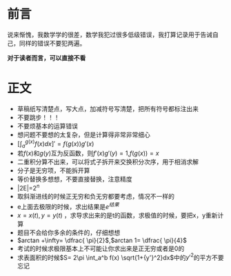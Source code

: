 # 前言
说来惭愧，我数学学的很差，数学我犯过很多低级错误，我打算记录用于告诫自己，同样的错误不要犯两遍。

**对于读者而言，可以直接不看**

# 正文
- 草稿纸写清楚点，写大点，加减符号写清楚，把所有符号都标注出来
- 不要跳步！！！
- 不要烦基本的运算错误
- 想问题不要想的太复杂，但是计算得非常非常细心
- $[\int_a^{g(x)} f(x)dx]'=f(g(x))g'(x)$
- 若$f(x)$和$g(y)$互为反函数，则$f'(x)g'(y)=1$,$f(g(x))=x$
- 二重积分算不出来，可以将式子拆开来交换积分次序，用于相消求解
- 分子是无穷项，不能拆开算
- 等价替换多想想，不要直接替换，注意精度
- |2E|=$2^n$
- 取斜渐进线的时候正无穷和负无穷都要考虑，情况不一样的
- e上面去极限的时候，求出结果是$e^{结果}$
- $x=x(t),y=y(t)$ ，求导求出来的是t的函数，求极值的时候，要把x，y重新计算
- 题目不会给你多余的条件的，仔细想想
- $arctan +\infty= \dfrac{ \pi}{2}$,$arctan 1= \dfrac{ \pi}{4}$
- 考试的时候求极限基本上不可能让你求出来是正无穷或者是0的
- 求表面积的时候$S= 2\pi \int_a^b f(x) \sqrt{1+{y'}^2}dx$中的${y'}^2$的平方不要忘记
  
